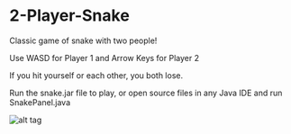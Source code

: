 # 2-Player-Snake
Classic game of snake with two people!

Use WASD for Player 1 and Arrow Keys for Player 2

If you hit yourself or each other, you both lose.

Run the snake.jar file to play, or open source files in any Java IDE and run SnakePanel.java

![alt tag](http://i.imgur.com/UsaQRI1.png)
